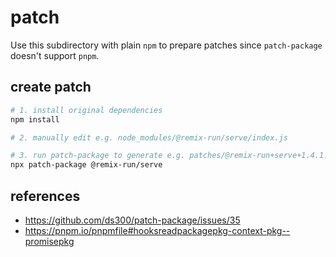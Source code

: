 # patch

Use this subdirectory with plain `npm` to prepare patches since `patch-package` doesn't support `pnpm`.

## create patch

```sh
# 1. install original dependencies
npm install

# 2. manually edit e.g. node_modules/@remix-run/serve/index.js

# 3. run patch-package to generate e.g. patches/@remix-run+serve+1.4.1.patch
npx patch-package @remix-run/serve
```

## references

- https://github.com/ds300/patch-package/issues/35
- https://pnpm.io/pnpmfile#hooksreadpackagepkg-context-pkg--promisepkg
